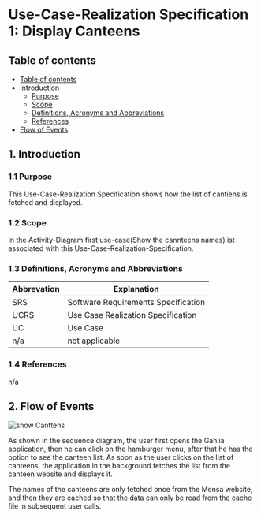 # Use-Case-Realization Specification 1: Display Canteens

## Table of contents
- [Table of contents](#table-of-contents)
- [Introduction](#1-introduction)
  - [Purpose](#11-purpose)
  - [Scope](#12-scope)
  - [Definitions, Acronyms and Abbreviations](#13-definitions-acronyms-and-abbreviations)
  - [References](#14-references)
- [Flow of Events](#2-flow-of-events)

## 1. Introduction

### 1.1 Purpose

This Use-Case-Realization Specification shows how the list of cantiens is fetched and displayed.

### 1.2 Scope

In the Activity-Diagram first use-case(Show the cannteens names) ist associated with this Use-Case-Realization-Specification.

### 1.3 Definitions, Acronyms and Abbreviations
| Abbrevation | Explanation                            |
| ----------- | -------------------------------------- |
| SRS         | Software Requirements Specification    |
| UCRS        | Use Case Realization Specification     |
| UC          | Use Case  |
| n/a         | not applicable                         |


### 1.4 References

n/a

## 2. Flow of Events

![show Canttens](./diagrams/rendered/sequence-displaycanteens.png?raw=true "sequenceDiagram-displaycanteens")

As shown in the sequence diagram, the user first opens the Gahlia application, then he can click on the hamburger menu, after that he has the option to see the canteen list. As soon as the user clicks on the list of canteens, the application in the background fetches the list from the canteen website and displays it.

The names of the canteens are only fetched once from the Mensa website, and then they are cached so that the data can only be read from the cache file in subsequent user calls.
